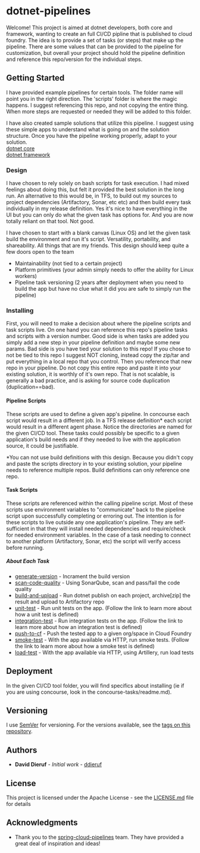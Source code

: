 # dotnet-pipelines

Welcome! This project is aimed at dotnet developers, both core and framework, wanting to create an full CI/CD pipline that is published to cloud foundry. The idea is to provide a set of tasks (or steps) that make up the pipeline. There are some values that can be provided to the pipeline for customization, but overall your project should hold the pipeline definition and reference this repo/version for the individual steps.

## Getting Started

I have provided example pipelines for certain tools. The folder name will point you in the right direction. The 'scripts' folder is where the magic happens. I suggest referencing this repo, and not copying the entire thing. When more steps are requested or needed they will be added to this folder.

I have also created sample solutions that utilize this pipeline. I suggest using these simple apps to understand what is going on and the solution structure. Once you have the pipeline working properly, adapt to your solution.  
[dotnet core](https://github.com/ddieruf/log-message-core20)  
[dotnet framework](https://github.com/ddieruf/log-message-framework45)

### Design

I have chosen to rely solely on bash scripts for task execution. I had mixed feelings about doing this, but felt it provided the best solution in the long run. An alternative to this would be, in TFS, to build out my sources to project dependencies (Artifactory, Sonar, etc etc) and then build every task individually in my release definition. Yes it's nice to have everything in the UI but you can only do what the given task has options for. And you are now totally reliant on that tool. Not good.

I have chosen to start with a blank canvas (Linux OS) and let the given task build the environment and run it's script. Versatility, portability, and shareability. All things that are my friends. This design should keep quite a few doors open to the team
- Maintainability (not tied to a certain project)
- Platform primitives (your admin simply needs to offer the ability for Linux workers)
- Pipeline task versioning (2 years after deployment when you need to build the app but have no clue what it did you are safe to simply run the pipeline)

### Installing

First, you will need to make a decision about where the pipeline scripts and task scripts live. On one hand you can reference this repo's pipeline tasks and scripts with a version number. Good side is when tasks are added you simply add a new step in your pipeline definition and maybe some new params. Bad side is you have tied your solution to this repo! If you chose to not be tied to this repo I suggest NOT cloning, instead copy the zip/tar and put everything in a local repo that you control. Then you reference that new repo in your pipeline. Do not copy this entire repo and paste it into your existing solution, it is worthly of it's own repo. That is not scalable, is generally a bad practice, and is asking for source code duplication (duplication==bad).

#### Pipeline Scripts

These scripts are used to define a given app's pipeline. In concourse each script would result in a different job. In a TFS release definition* each script would result in a different agent phase. Notice the directories are named for the given CI/CD tool. These tasks could possibly be specific to a given application's build needs and if they needed to live with the application source, it could be justifiable.

*You can not use build definitions with this design. Because you didn't copy and paste the scripts directory in to your existing solution, your pipeline needs to reference multiple repos. Build definitions can only reference one repo.

#### Task Scripts

These scripts are referenced within the calling pipeline script. Most of these scripts use environment variables to "communicate" back to the pipeline script upon successfully completing or erroring out. The intention is for these scripts to live outside any one application's pipeline. They are self-sufficient in that they will install needed dependencies and require/check for needed environment variables. In the case of a task needing to connect to another platform (Artifactory, Sonar, etc) the script will verify access before running.

##### About Each Task
- [generate-version](https://github.com/ddieruf/dotnet-pipelines/tree/master/scripts/tasks/generate-version) - Incrament the build version
- [scan-code-quality](https://github.com/ddieruf/dotnet-pipelines/tree/master/scripts/tasks/scan-code-quality) - Using SonarQube, scan and pass/fail the code quality
- [build-and-upload](https://github.com/ddieruf/dotnet-pipelines/tree/master/scripts/tasks/build-and-upload) - Run dotnet publish on each project, archive[zip] the result and upload to Artifactory repo
- [unit-test](https://github.com/ddieruf/dotnet-pipelines/tree/master/scripts/tasks/unit-test) - Run unit tests on the app. (Follow the link to learn more about how a unit test is defined)
- [integration-test](https://github.com/ddieruf/dotnet-pipelines/tree/master/scripts/tasks/integration-test) - Run integration tests on the app. (Follow the link to learn more about how an integration test is defined)
- [push-to-cf](https://github.com/ddieruf/dotnet-pipelines/tree/master/scripts/tasks/push-to-cf) - Push the tested app to a given org/space in Cloud Foundry
- [smoke-test](https://github.com/ddieruf/dotnet-pipelines/tree/master/scripts/tasks/smoke-test) - With the app available via HTTP, run smoke tests. (Follow the link to learn more about how a smoke test is defined)
- [load-test](https://github.com/ddieruf/dotnet-pipelines/tree/master/scripts/tasks/load-test) - With the app available via HTTP, using Artillery, run load tests

## Deployment

In the given CI/CD tool folder, you will find specifics about installing (ie if you are using concourse, look in the concourse-tasks/readme.md).

## Versioning

I use [SemVer](http://semver.org/) for versioning. For the versions available, see the [tags on this repository](https://github.com/ddieruf/dotnet-pipelines/tags). 

## Authors

* **David Dieruf** - *Initial work* - [ddieruf](https://github.com/ddieruf)

## License

This project is licensed under the Apache License - see the [LICENSE.md](LICENSE.md) file for details

## Acknowledgments

* Thank you to the [spring-cloud-pipelines](https://github.com/spring-cloud/spring-cloud-pipelines) team. They have provided a great deal of inspiration and ideas!